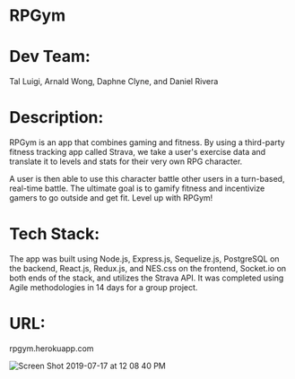 # RPGym

# Dev Team:

Tal Luigi, Arnald Wong, Daphne Clyne, and Daniel Rivera

# Description:

RPGym is an app that combines gaming and fitness. By using a third-party fitness tracking app called Strava, we take a user's exercise data and translate it to levels and stats for their very own RPG character.

A user is then able to use this character battle other users in a turn-based, real-time battle. The ultimate goal is to gamify fitness and incentivize gamers to go outside and get fit. Level up with RPGym!

# Tech Stack:

The app was built using Node.js, Express.js, Sequelize.js, PostgreSQL on the backend, React.js, Redux.js, and NES.css on the frontend, Socket.io on both ends of the stack, and utilizes the Strava API. It was completed using Agile methodologies in 14 days for a group project.

# URL:

rpgym.herokuapp.com

![Screen Shot 2019-07-17 at 12 08 40 PM](https://user-images.githubusercontent.com/17928340/61392101-199b3280-a88c-11e9-934d-7a5b5aa3363f.png)
